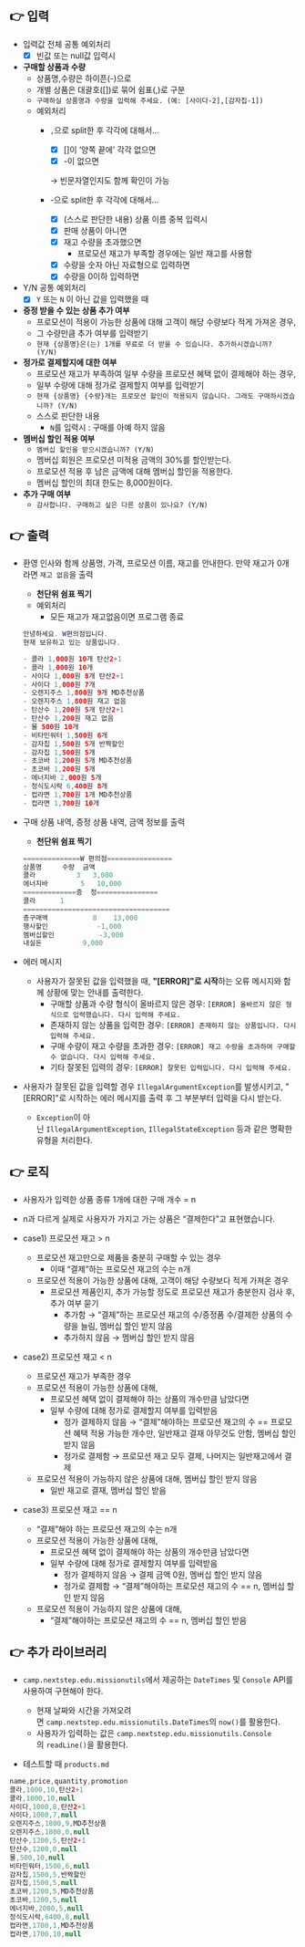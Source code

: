 ## 👉 입력

- 입력값 전체 공통 예외처리
    - [x]  빈값 또는 null값 입력시

- **구매할 상품과 수량**
    - 상품명,수량은 하이픈(-)으로
    - 개별 상품은 대괄호([])로 묶어 쉼표(,)로 구분
    - `구매하실 상품명과 수량을 입력해 주세요. (예: [사이다-2],[감자칩-1])`
    - 예외처리
        - `,`으로 split한 후 각각에 대해서…
            - [x]  []이 ‘양쪽 끝에’ 각각 없으면
            - [x]  -이 없으면

          → 빈문자열인지도 함께 확인이 가능

        - -으로 split한 후 각각에 대해서…
            - [x]  (스스로 판단한 내용) 상품 이름 중복 입력시
            - [x]  판매 상품이 아니면
            - [x]  재고 수량을 초과했으면
                - 프로모션 재고가 부족할 경우에는 일반 재고를 사용함
            - [x]  수량을 숫자 아닌 자료형으로 입력하면
            - [x]  수량을 0이하 입력하면

- Y/N 공통 예외처리
    - [x]  `Y` 또는 `N` 이 아닌 값을 입력했을 때
- **증정 받을 수 있는 상품 추가 여부**
    - 프로모션이 적용이 가능한 상품에 대해 고객이 해당 수량보다 적게 가져온 경우,
    - 그 수량만큼 추가 여부를 입력받기
    - `현재 {상품명}은(는) 1개를 무료로 더 받을 수 있습니다. 추가하시겠습니까? (Y/N)`
- **정가로 결제할지에 대한 여부**
    - 프로모션 재고가 부족하여 일부 수량을 프로모션 혜택 없이 결제해야 하는 경우,
    - 일부 수량에 대해 정가로 결제할지 여부를 입력받기
    - `현재 {상품명} {수량}개는 프로모션 할인이 적용되지 않습니다. 그래도 구매하시겠습니까? (Y/N)`
    - 스스로 판단한 내용
        - `N`를 입력시 : 구매를 아예 하지 않음
- **멤버십 할인 적용 여부**
    - `멤버십 할인을 받으시겠습니까? (Y/N)`
    - 멤버십 회원은 프로모션 미적용 금액의 30%를 할인받는다.
    - 프로모션 적용 후 남은 금액에 대해 멤버십 할인을 적용한다.
    - 멤버십 할인의 최대 한도는 8,000원이다.
- **추가 구매 여부**
    - `감사합니다. 구매하고 싶은 다른 상품이 있나요? (Y/N)`

## 👉 출력

- 환영 인사와 함께 상품명, 가격, 프로모션 이름, 재고를 안내한다. 만약 재고가 0개라면 `재고 없음`을 출력
    - **천단위 쉼표 찍기**
    - 예외처리
        - 모든 재고가 재고없음이면 프로그램 종료

    ```java
    안녕하세요. W편의점입니다.
    현재 보유하고 있는 상품입니다.
    
    - 콜라 1,000원 10개 탄산2+1
    - 콜라 1,000원 10개
    - 사이다 1,000원 8개 탄산2+1
    - 사이다 1,000원 7개
    - 오렌지주스 1,800원 9개 MD추천상품
    - 오렌지주스 1,800원 재고 없음
    - 탄산수 1,200원 5개 탄산2+1
    - 탄산수 1,200원 재고 없음
    - 물 500원 10개
    - 비타민워터 1,500원 6개
    - 감자칩 1,500원 5개 반짝할인
    - 감자칩 1,500원 5개
    - 초코바 1,200원 5개 MD추천상품
    - 초코바 1,200원 5개
    - 에너지바 2,000원 5개
    - 정식도시락 6,400원 8개
    - 컵라면 1,700원 1개 MD추천상품
    - 컵라면 1,700원 10개
    ```


- 구매 상품 내역, 증정 상품 내역, 금액 정보를 출력
    - **천단위 쉼표 찍기**

    ```java
    ==============W 편의점================
    상품명		수량	금액
    콜라		    3 	3,000
    에너지바 		5 	10,000
    =============증	정===============
    콜라		1
    ====================================
    총구매액		   8	13,000
    행사할인			-1,000
    멤버십할인			-3,000
    내실돈			 9,000
    ```


- 에러 메시지
    - 사용자가 잘못된 값을 입력했을 때, **"[ERROR]"로 시작**하는 오류 메시지와 함께 상황에 맞는 안내를 출력한다.
        - 구매할 상품과 수량 형식이 올바르지 않은 경우: `[ERROR] 올바르지 않은 형식으로 입력했습니다. 다시 입력해 주세요.`
        - 존재하지 않는 상품을 입력한 경우: `[ERROR] 존재하지 않는 상품입니다. 다시 입력해 주세요.`
        - 구매 수량이 재고 수량을 초과한 경우: `[ERROR] 재고 수량을 초과하여 구매할 수 없습니다. 다시 입력해 주세요.`
        - 기타 잘못된 입력의 경우: `[ERROR] 잘못된 입력입니다. 다시 입력해 주세요.`

- 사용자가 잘못된 값을 입력할 경우 `IllegalArgumentException`를 발생시키고, "[ERROR]"로 시작하는 에러 메시지를 출력 후 그 부분부터 입력을 다시 받는다.
    - `Exception`이 아닌 `IllegalArgumentException`, `IllegalStateException` 등과 같은 명확한 유형을 처리한다.

## 👉 로직

- 사용자가 입력한 상품 종류 1개에 대한 구매 개수 = n
- n과 다르게 실제로 사용자가 가지고 가는 상품은 “결제한다”고 표현했습니다.

- case1) 프로모션 재고 > n
    - 프로모션 재고만으로 제품을 충분히 구매할 수 있는 경우
        - 이때 “결제”하는 프로모션 재고의 수는 n개
    - 프로모션 적용이 가능한 상품에 대해, 고객이 해당 수량보다 적게 가져온 경우
        - 프로모션 제품인지, 추가 가능할 정도로 프로모션 재고가 충분한지 검사 후, 추가 여부 묻기
            - 추가함 → “결제”하는 프로모션 재고의 수/증정품 수/결제한 상품의 수량을 늘림, 멤버십 할인 받지 않음
            - 추가하지 않음 → 멤버십 할인 받지 않음
- case2) 프로모션 재고 < n
    - 프로모션 재고가 부족한 경우
    - 프로모션 적용이 가능한 상품에 대해,
        - 프로모션 혜택 없이 결제해야 하는 상품의 개수만큼 남았다면
        - 일부 수량에 대해 정가로 결제할지 여부를 입력받음
            - 정가 결제하지 않음 → “결제”해야하는 프로모션 재고의 수 == 프로모션 혜택 적용 가능한 개수만, 일반재고 결재 아무것도 안함, 멤버십 할인 받지 않음
            - 정가로 결제함  → 프로모션 재고 모두 결제, 나머지는 일반재고에서 결제
    - 프로모션 적용이 가능하지 않은 상품에 대해, 멤버십 할인 받지 않음
        - 일반 재고로 결재, 멤버십 할인 받음
- case3) 프로모션 재고 == n
    - “결제”해야 하는 프로모션 재고의 수는 n개
    - 프로모션 적용이 가능한 상품에 대해,
        - 프로모션 혜택 없이 결제해야 하는 상품의 개수만큼 남았다면
        - 일부 수량에 대해 정가로 결제할지 여부를 입력받음
            - 정가 결제하지 않음 → 결제 금액 0원, 멤버십 할인 받지 않음
            - 정가로 결제함 → “결제”해야하는 프로모션 재고의 수 == n, 멤버십 할인 받지 않음
    - 프로모션 적용이 가능하지 않은 상품에 대해,
        - “결제”해야하는 프로모션 재고의 수 == n, 멤버십 할인 받음

## 👉 추가 라이브러리

- `camp.nextstep.edu.missionutils`에서 제공하는 `DateTimes` 및 `Console` API를 사용하여 구현해야 한다.
    - 현재 날짜와 시간을 가져오려면 `camp.nextstep.edu.missionutils.DateTimes`의 `now()`를 활용한다.
    - 사용자가 입력하는 값은 `camp.nextstep.edu.missionutils.Console`의 `readLine()`을 활용한다.

- 테스트할 때 `products.md`

```java
name,price,quantity,promotion
콜라,1000,10,탄산2+1
콜라,1000,10,null
사이다,1000,8,탄산2+1
사이다,1000,7,null
오렌지주스,1800,9,MD추천상품
오렌지주스,1800,0,null
탄산수,1200,5,탄산2+1
탄산수,1200,0,null
물,500,10,null
비타민워터,1500,6,null
감자칩,1500,5,반짝할인
감자칩,1500,5,null
초코바,1200,5,MD추천상품
초코바,1200,5,null
에너지바,2000,5,null
정식도시락,6400,8,null
컵라면,1700,1,MD추천상품
컵라면,1700,10,null

```
